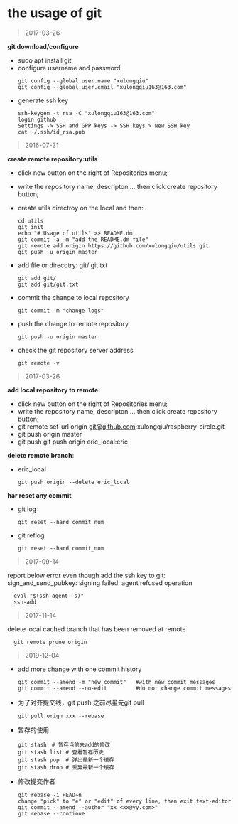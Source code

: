 # the usage of git

> 2017-03-26 

**git download/configure**
* sudo apt install git
* configure username and password
  ```
  git config --global user.name "xulongqiu"
  git config --global user.email "xulongqiu163@163.com"
  ```
* generate ssh key
  ```
  ssh-keygen -t rsa -C "xulongqiu163@163.com"
  login github
  Settings -> SSH and GPP keys -> SSH keys > New SSH key
  cat ~/.ssh/id_rsa.pub
  ```

> 2016-07-31 

**create remote repository:utils**
* click new button on the right of Repositories menu;
* write the repository name, descripton ... then click create repository button;
* create utils directroy on the local and then:
  ```
  cd utils
  git init
  echo "# Usage of utils" >> README.dm
  git commit -a -m "add the README.dm file"
  git remote add origin https://github.com/xulongqiu/utils.git 
  git push -u origin master
  ```
	
* add file or direcotry: git/ git.txt
  ```
  git add git/
  git add git/git.txt
  ```

* commit the change to local repository
  ```
  git commit -m "change logs"
  ```

* push the change to remote repository
  ```
  git push -u origin master
  ```

* check the git repository server address
  ```
  git remote -v
  ```

> 2017-03-26 

**add local repository to remote:**
* click new button on the right of Repositories menu;
* write the repository name, descripton ... then click create repository button;
* git remote set-url origin git@github.com:xulongqiu/raspberry-circle.git
* git push origin master
* git push git push origin eric_local:eric

**delete remote branch**:
* eric_local
  ```
  git push origin --delete eric_local
  ```

**har reset any commit**
* git log
  ```
  git reset --hard commit_num
  ```
* git reflog
  ```
  git reset --hard commit_num 
  ```

> 2017-09-14

report below error even though add the ssh key to git:
sign_and_send_pubkey: signing failed: agent refused operation
```
  eval "$(ssh-agent -s)"
  ssh-add
```

> 2017-11-14

delete local cached branch that has been removed at remote
```
  git remote prune origin
```

> 2019-12-04
* add more change with one commit history
  ```
  git commit --amend -m "new commit"   #with new commit messages
  git commit --amend --no-edit         #do not change commit messages
  ```  
* 为了对齐提交线，git push 之前尽量先git pull
  ```
  git pull orign xxx --rebase
  ```
* 暂存的使用
  ```
  git stash　# 暂存当前未add的修改
  git stash list # 查看暂存历史
  git stash pop  # 弹出最新一个缓存
  git stash drop # 丢弃最新一个缓存
  ```
* 修改提交作者
  ```
  git rebase -i HEAD~n
  change "pick" to "e" or "edit" of every line, then exit text-editor
  git commit --amend --author "xx <xx@yy.com>"
  git rebase --continue
  ```

